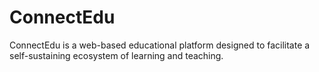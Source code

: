# ConnectEdu
ConnectEdu is a web-based educational platform designed to facilitate a self-sustaining ecosystem of learning and teaching.

